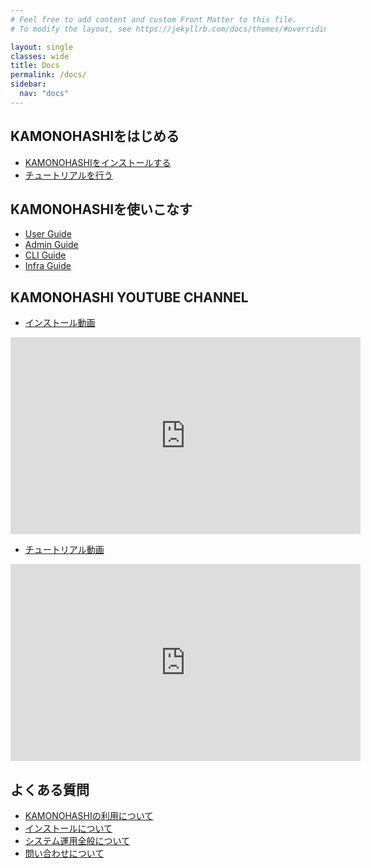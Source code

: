 ```yaml
---
# Feel free to add content and custom Front Matter to this file.
# To modify the layout, see https://jekyllrb.com/docs/themes/#overriding-theme-defaults

layout: single
classes: wide
title: Docs
permalink: /docs/
sidebar:
  nav: "docs"
---
```

## KAMONOHASHIをはじめる
 - <a href="/docs/install-and-update">KAMONOHASHIをインストールする</a>
 - <a href="/docs/tutorial">チュートリアルを行う</a>

## KAMONOHASHIを使いこなす
  - <a href="/docs/how-to/user">User Guide</a>
  - <a href="/docs/how-to/admin">Admin Guide</a>
  - <a href="/docs/how-to/cli">CLI Guide</a>
  - <a href="/docs/how-to/infra">Infra Guide</a>

## KAMONOHASHI  YOUTUBE CHANNEL
  - <a href="https://www.youtube.com/embed/tltp7jBkEuQ" target="_blank">インストール動画</a>
<iframe width="560" height="315" src="https://www.youtube.com/embed/MKCWf_XLD-I" frameborder="0" allow="accelerometer; autoplay; encrypted-media; gyroscope; picture-in-picture" allowfullscreen></iframe>

  - <a href="https://www.youtube.com/embed/tltp7jBkEuQ" target="_blank">チュートリアル動画</a>
<iframe width="560" height="315" src="https://www.youtube.com/embed/tltp7jBkEuQ" frameborder="0" allow="accelerometer; autoplay; encrypted-media; gyroscope; picture-in-picture" allowfullscreen></iframe>

## よくある質問
  -  <a href="/docs/faq#KAMONOHASHIの利用について">KAMONOHASHIの利用について 
  -  <a href="/docs/faq#インストールについて">インストールについて 
  -  <a href="/docs/faq#システム運用全般について">システム運用全般について
  -  <a href="/docs/faq#KAMONOHASHIチームへの連絡">問い合わせについて 






